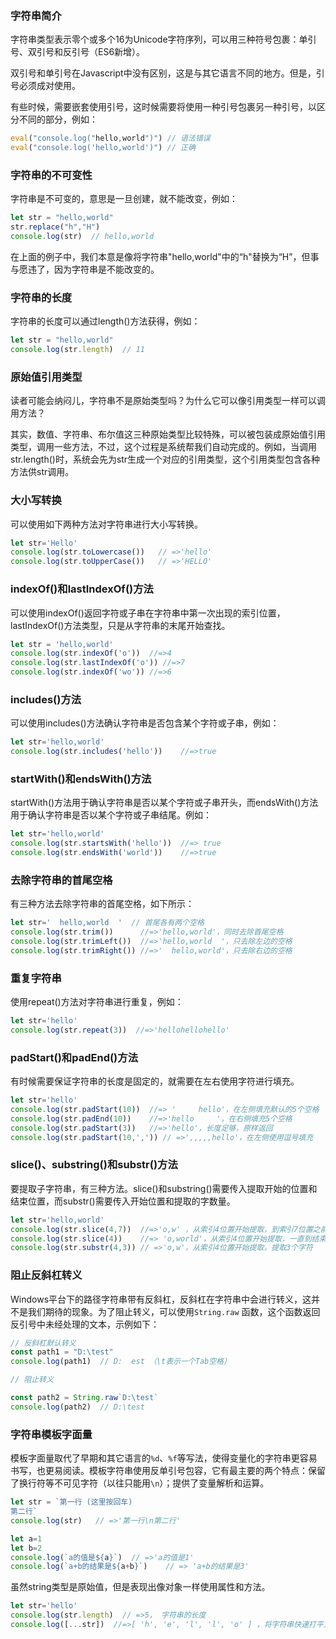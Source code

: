 


###  字符串简介


字符串类型表示零个或多个16为Unicode字符序列，可以用三种符号包裹：单引号、双引号和反引号（ES6新增）。

双引号和单引号在Javascript中没有区别，这是与其它语言不同的地方。但是，引号必须成对使用。

有些时候，需要嵌套使用引号，这时候需要将使用一种引号包裹另一种引号，以区分不同的部分，例如：

```js
eval("console.log("hello,world")") // 语法错误
eval("console.log('hello,world')") // 正确
```

### 字符串的不可变性

字符串是不可变的，意思是一旦创建，就不能改变，例如：

```js
let str = "hello,world"
str.replace("h","H")
console.log(str)  // hello,world
```

在上面的例子中，我们本意是像将字符串"hello,world"中的“h"替换为“H”，但事与愿违了，因为字符串是不能改变的。

### 字符串的长度

字符串的长度可以通过length()方法获得，例如：

```js
let str = "hello,world"
console.log(str.length)  // 11
```

### 原始值引用类型

读者可能会纳闷儿，字符串不是原始类型吗？为什么它可以像引用类型一样可以调用方法？

其实，数值、字符串、布尔值这三种原始类型比较特殊，可以被包装成原始值引用类型，调用一些方法，不过，这个过程是系统帮我们自动完成的。例如，当调用str.length()时，系统会先为str生成一个对应的引用类型，这个引用类型包含各种方法供str调用。



### 大小写转换

可以使用如下两种方法对字符串进行大小写转换。

```js
let str='Hello'
console.log(str.toLowercase())   // =>'hello'
console.log(str.toUpperCase())   // =>'HELLO'
```

### indexOf()和lastIndexOf()方法

可以使用indexOf()返回字符或子串在字符串中第一次出现的索引位置，lastIndexOf()方法类型，只是从字符串的末尾开始查找。

```js
let str = 'hello,world'
console.log(str.indexOf('o'))  //=>4
console.log(str.lastIndexOf('o')) //=>7
console.log(str.indexOf('wo')) //=>6
```

### includes()方法

可以使用includes()方法确认字符串是否包含某个字符或子串，例如：

```js
let str='hello,world'
console.log(str.includes('hello'))    //=>true
```

### startWith()和endsWith()方法

startWith()方法用于确认字符串是否以某个字符或子串开头，而endsWith()方法用于确认字符串是否以某个字符或子串结尾。例如：

```js
let str='hello,world'
console.log(str.startsWith('hello'))  //=> true
console.log(str.endsWith('world'))    //=>true
```

### 去除字符串的首尾空格

有三种方法去除字符串的首尾空格，如下所示：

```js
let str='  hello,world  '  // 首尾各有两个空格
console.log(str.trim())      //=>'hello,world'，同时去除首尾空格
console.log(str.trimLeft())  //=>'hello,world  '，只去除左边的空格
console.log(str.trimRight()) //=>'  hello,world'，只去除右边的空格
```

### 重复字符串

使用repeat()方法对字符串进行重复，例如：

```js
let str='hello'
console.log(str.repeat(3))  //=>'hellohellohello'
```

### padStart()和padEnd()方法

有时候需要保证字符串的长度是固定的，就需要在左右使用字符进行填充。

```js
let str='hello'
console.log(str.padStart(10))  //=> '     hello'，在左侧填充默认的5个空格
console.log(str.padEnd(10))    //=>'hello     '，在右侧填充5个空格
console.log(str.padStart(3))   //=>'hello'，长度足够，原样返回
console.log(str.padStart(10,',')) // =>',,,,,hello'，在左侧使用逗号填充
```

### slice()、substring()和substr()方法

要提取子字符串，有三种方法。slice()和substring()需要传入提取开始的位置和结束位置，而substr()需要传入开始位置和提取的字数量。

```js
let str='hello,world'
console.log(str.slice(4,7))  //=>'o,w' ，从索引4位置开始提取，到索引7位置之前结束（左闭右开原则）
console.log(str.slice(4))    //=> 'o,world'，从索引4位置开始提取，一直到结束
console.log(str.substr(4,3)) // =>'o,w'，从索引4位置开始提取，提取3个字符
```

### 阻止反斜杠转义

Windows平台下的路径字符串带有反斜杠，反斜杠在字符串中会进行转义，这并不是我们期待的现象。为了阻止转义，可以使用`String.raw` 函数，这个函数返回反引号中未经处理的文本，示例如下：

```js
// 反斜杠默认转义
const path1 = "D:\test"
console.log(path1)  // D:  est （\t表示一个Tab空格）

// 阻止转义

const path2 = String.raw`D:\test`
console.log(path2)  // D:\test
```


### 字符串模板字面量


模板字面量取代了早期和其它语言的`%d`、`%f`等写法，使得变量化的字符串更容易书写，也更易阅读。模板字符串使用反单引号包容，它有最主要的两个特点：保留了换行符等不可见字符（以往只能用`\n`）；提供了变量解析和运算。

```js
let str = `第一行 (这里按回车) 
第二行`
console.log(str)   // =>'第一行\n第二行'

let a=1
let b=2
console.log(`a的值是${a}`)  // =>'a的值是1'
console.log(`a+b的结果是${a+b}`)    // => 'a+b的结果是3'
```

虽然string类型是原始值，但是表现出像对象一样使用属性和方法。

```js
let str='hello'
console.log(str.length)  // =>5， 字符串的长度
console.log([...str])  //=>[ 'h', 'e', 'l', 'l', 'o' ] ，将字符串快速打平为数组
```

